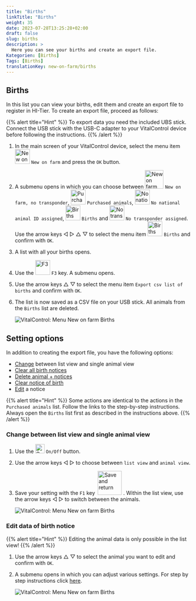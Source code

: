 ```yaml
---
title: "Births"
linkTitle: "Births"
weight: 35
date: 2023-07-28T13:25:28+02:00
draft: false
slug: births
description: >
  Here you can see your births and create an export file.
Kategorien: [Births]
Tags: [Births]
translationKey: new-on-farm/births
---
```

## Births

In this list you can view your births, edit them and create an export file to register in HI-Tier. To create an export file, proceed as follows:

{{% alert title="Hint" %}}
To export data you need the included UBS stick. Connect the USB stick with the USB-C adapter to your VitalControl device before following the instructions.
{{% /alert %}}

1. In the main screen of your VitalControl device, select the menu item <img src="/icons/main/new-on-farm.svg" width="40" align="bottom" alt="New on farm" /> `New on farm` and press the `OK` button.

2. A submenu opens in which you can choose between <img src="/icons/registration/new-on-farm-no-transponder.svg" width="50" align="bottom" alt="New on farm, no transponder" /> `New on farm, no transponder`, <img src="/icons/main/new-on-farm.svg" width="40" align="bottom" alt="Purchased animals" /> `Purchased animals`, <img src="/icons/keineOhrmarke.svg" width="40" align="bottom" alt="No national animal ID" /> `No national animal ID assigned`, <img src="/icons/main/births.svg" width="40" align="bottom" alt="Births" /> `Births` and <img src="/icons/keinTransponder.svg" width="40" align="bottom" alt="No transponder assigned" /> `No transponder assigned`. Use the arrow keys ◁ ▷ △ ▽ to select the menu item <img src="/icons/main/births.svg" width="40" align="bottom" alt="Births" /> `Births` and confirm with `OK`.

3. A list with all your births opens.

4. Use the <img src="/icons/exportGeburten.svg" width="40" align="bottom" alt="F3" /> `F3` key. A submenu opens.

5. Use the arrow keys △ ▽ to select the menu item `Export csv list of births` and confirm with `OK`.

6. The list is now saved as a CSV file on your USB stick. All animals from the `Births` list are deleted.

    ![VitalControl: Menu New on farm Births](../images/births.png "Births")

## Setting options

In addition to creating the export file, you have the following options:

- [Change](#change-between-list-view-and-single-animal-view) between list view and single animal view
- [Clear all birth notices](../purchased-animals/#clear-all-purchase-notices)
- [Delete animal + notices](../purchased-animals/#delete-animal--purchase-notice)
- [Clear notice of birth](../purchased-animals/#clear-notice-of-purchase)
- [Edit](#edit-data-of-birth-notice) a notice

{{% alert title="Hint" %}}
Some actions are identical to the actions in the `Purchased animals` list. Follow the links to the step-by-step instructions. Always open the `Births` list first as described in the instructions above.
{{% /alert %}}

### Change between list view and single animal view

1. Use the <img src="/icons/gear.svg" width="25" align="bottom" alt="Gear" /> `On/Off` button.

2. Use the arrow keys ◁ ▷ to choose between `list view` and `animal view`.

3. Save your setting with the `F1` key &nbsp;<img src="/icons/footer/save_exit.svg" width="65" align="bottom" alt="Save and return" />&nbsp;. Within the list view, use the arrow keys ◁ ▷ to switch between the animals.

    ![VitalControl: Menu New on farm Births](../images/change.png "Change between list view and single animal view")

### Edit data of birth notice

{{% alert title="Hint" %}}
Editing the animal data is only possible in the list view!
{{% /alert %}}

1. Use the arrow keys △ ▽ to select the animal you want to edit and confirm with `OK`.

2. A submenu opens in which you can adjust various settings. For step by step instructions click [here](/en/docs/new/calving/#register-a-calving).

    ![VitalControl: Menu New on farm Births](../images/edit2.png "Edit a birth notice")